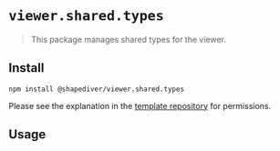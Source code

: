 # `viewer.shared.types`

> This package manages shared types for the viewer.

## Install
```
npm install @shapediver/viewer.shared.types
```

Please see the explanation in the [template repository](https://github.com/shapediver/ShapeDiverMonorepoTemplate) for permissions.

## Usage
